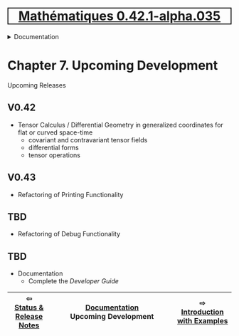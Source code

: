 [<h1 style='border: 2px solid; text-align: center'>Mathématiques 0.42.1-alpha.035</h1>](../../README.md)

<details>

<summary>Documentation</summary>

# [Documentation](../README.md)<br>
Chapter 1. [License](../license/README.md)<br>
Chapter 2. [About](../about/README.md)<br>
Chapter 3. [Why?](../why/README.md)<br>
Chapter 4. [Objectives](../objectives/README.md)<br>
Chapter 5. [Versioning](../versioning/README.md)<br>
Chapter 6. [Status & Release Notes](../status-release/README.md)<br>
Chapter 7. _Upcoming Development_ <br>
Chapter 8. [Introduction with Examples](../intro/README.md)<br>
Chapter 9. [Installation](../installation/README.md)<br>
Chapter 10. [Your First Mathématiques Project](../first-project/README.md)<br>
Chapter 11. [Usage Guide: Syntax, Data Types, Functions, etc](../user-guide/README.md)<br>
Chapter 12. [Benchmarks](../benchmarks/README.md)<br>
Chapter 13. [Tests](../test/README.md)<br>
Chapter 14. [Developer Guide: Modifying and Extending Mathématiques](../developer-guide/README.md)<br>


</details>



# Chapter 7. Upcoming Development



Upcoming Releases

## V0.42
+ Tensor Calculus / Differential Geometry in generalized coordinates for flat or curved space-time
  + covariant and contravariant tensor fields
  + differential forms
  + tensor operations

## V0.43
+ Refactoring of Printing Functionality

## TBD
+ Refactoring of Debug Functionality

## TBD
+ Documentation
  + Complete the _Developer Guide_




| ⇦ <br />[Status & Release Notes](../status-release/README.md)  | [Documentation](../README.md)<br />Upcoming Development<br /><img width=1000/> | ⇨ <br />[Introduction with Examples](../intro/README.md)   |
| ------------ | :-------------------------------: | ------------ |

